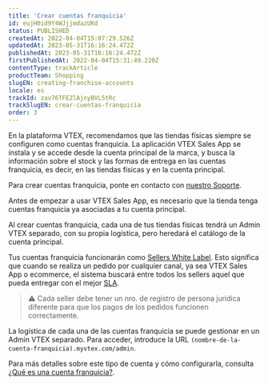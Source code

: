 ```yaml
---
title: 'Crear cuentas franquicia'
id: eujH0id9Y4WJjjmdazUKd
status: PUBLISHED
createdAt: 2022-04-04T15:07:29.526Z
updatedAt: 2023-05-31T16:16:24.472Z
publishedAt: 2023-05-31T16:16:24.472Z
firstPublishedAt: 2022-04-04T15:31:49.220Z
contentType: trackArticle
productTeam: Shopping
slugEN: creating-franchise-accounts
locale: es
trackId: zav76TFEZlAjnyBVL5tRc
trackSlugEN: crear-cuentas-franquicia
order: 3
---
```


En la plataforma VTEX, recomendamos que las tiendas físicas siempre se configuren como cuentas franquicia. La aplicación VTEX Sales App se instala y se accede desde la cuenta principal de la marca, y busca la información sobre el stock y las formas de entrega en las cuentas franquicia, es decir, en las tiendas físicas y en la cuenta principal.

Para crear cuentas franquicia, ponte en contacto con [nuestro Soporte](https://support.vtex.com/hc/es-419/requests).

Antes de empezar a usar VTEX Sales App, es necesario que la tienda tenga cuentas franquicia ya asociadas a tu cuenta principal.

Al crear cuentas franquicia, cada una de tus tiendas físicas tendrá un Admin VTEX separado, con su propia logística, pero heredará el catálogo de la cuenta principal.

Tus cuentas franquicia funcionarán como [Sellers White Label](https://help.vtex.com/es/tutorial/que-son-cuenta-franquicia-y-seller-white-label--5orlGHyDHGAYciQ64oEgKa#que-es-un-seller-white-label). Esto significa que cuando se realiza un pedido por cualquier canal, ya sea VTEX Sales App o ecommerce, el sistema buscará entre todos los sellers aquel que pueda entregar con el mejor [SLA](https://help.vtex.com/es/tutorial/que-es-el-sla-de-operacion-de-la-plataforma--2cIFrsY5S8usk84OU4QOKm).

> ⚠️ Cada seller debe tener un nro. de registro de persona jurídica diferente para que los pagos de los pedidos funcionen correctamente.

La logística de cada una de las cuentas franquicia se puede gestionar en un Admin VTEX separado. Para acceder, introduce la URL `(nombre-de-la-cuenta-franquicia).myvtex.com/admin`.

Para más detalles sobre este tipo de cuenta y cómo configurarla, consulta [¿Qué es una cuenta franquicia?](https://help.vtex.com/es/tutorial/que-es-una-cuenta-franquicia--kWQC6RkFSCUFGgY5gSjdl).
